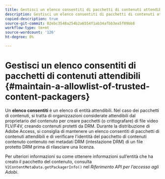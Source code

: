 ```yaml
---
title: Gestisci un elenco consentiti di pacchetti di contenuti attendibili
description: Gestisci un elenco consentiti di pacchetti di contenuti attendibili
copied-description: true
source-git-commit: 02ebc3548a254b2a6554f1ab34afbb3ea5f09bb8
workflow-type: tm+mt
source-wordcount: '126'
ht-degree: 0%

---
```


# Gestisci un elenco consentiti di pacchetti di contenuti attendibili {#maintain-a-allowlist-of-trusted-content-packagers}

Un **elenco consentiti** è un elenco di entità attendibili. Nel caso dei pacchetti di contenuti, si tratta di organizzazioni considerate attendibili dal proprietario del contenuto per creare pacchetti (o crittografare) di file video FLV/F4V, creando contenuti protetti da DRM. Durante la distribuzione di Adobe Access, si consiglia di mantenere un elenco consentiti di pacchetti di contenuti attendibili e di verificare l&#39;identità del pacchetto di contenuti contenuto contenuto nei metadati DRM (intestazione DRM) di un file protetto DRM prima di rilasciare una licenza.

Per ulteriori informazioni su come ottenere informazioni sull’entità che ha creato il pacchetto del contenuto, consulta `V2ContentMetaData.getPackagerInfo()` nel *Riferimento API per l’accesso agli Adobi*.
